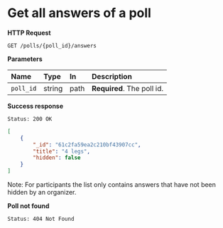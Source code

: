 # Get all answers of a poll

**HTTP Request**

`GET /polls/{poll_id}/answers`

**Parameters**

| Name   | Type   | In   | Description                          |
| :----- | :----- | :--- | :----------------------------------- |
| `poll_id` | string | path | **Required**. The poll id. |

**Success response**

```
Status: 200 OK
```

```json
[
    {
        "_id": "61c2fa59ea2c210bf43907cc",
        "title": "4 legs",
        "hidden": false
    }
]
```

Note: For participants the list only contains answers that have not been hidden by an organizer.

**Poll not found**

```
Status: 404 Not Found
```
